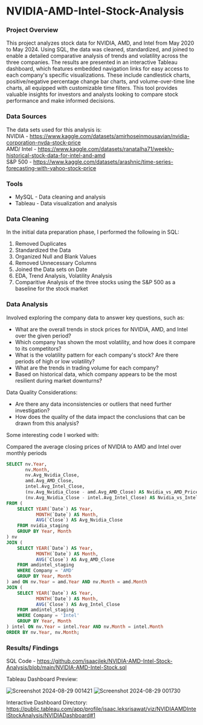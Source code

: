 # NVIDIA-AMD-Intel-Stock-Analysis

### Project Overview

This project analyzes stock data for NVIDIA, AMD, and Intel from May 2020 to May 2024. Using SQL, the data was cleaned, standardized, and joined to enable a detailed comparative analysis of trends and volatility across the three companies. The results are presented in an interactive Tableau dashboard, which features embedded navigation links for easy access to each company's specific visualizations. These include candlestick charts, positive/negative percentage change bar charts, and volume-over-time line charts, all equipped with customizable time filters. This tool provides valuable insights for investors and analysts looking to compare stock performance and make informed decisions.

### Data Sources

The data sets used for this analysis is:<br>
NVIDIA - https://www.kaggle.com/datasets/amirhoseinmousavian/nvidia-corporation-nvda-stock-price<br>
AMD/ Intel - https://www.kaggle.com/datasets/ranatalha71/weekly-historical-stock-data-for-intel-and-amd<br>
S&P 500 - https://www.kaggle.com/datasets/arashnic/time-series-forecasting-with-yahoo-stock-price<br>

### Tools

- MySQL - Data cleaning and analysis
- Tableau - Data visualization and analysis


### Data Cleaning

In the initial data preparation phase, I performed the following in SQL:

1. Removed Duplicates
2. Standardized the Data
3. Organized Null and Blank Values
4. Removed Unnecessary Columns
5. Joined the Data sets on Date
6. EDA, Trend Analysis, Volatility Analysis
8. Comparitive Analysis of the three stocks using the S&P 500 as a baseline for the stock market

### Data Analysis

Involved exploring the company data to answer key questions, such as:

- What are the overall trends in stock prices for NVIDIA, AMD, and Intel over the given period?
- Which company has shown the most volatility, and how does it compare to its competitors?
- What is the volatility pattern for each company's stock? Are there periods of high or low volatility?
- What are the trends in trading volume for each company?
- Based on historical data, which company appears to be the most resilient during market downturns?

Data Quality Considerations:

- Are there any data inconsistencies or outliers that need further investigation?
- How does the quality of the data impact the conclusions that can be drawn from this analysis?

Some interesting code I worked with:

Compared the average closing prices of NVIDIA to AMD and Intel over monthly periods

```sql
SELECT nv.Year, 
       nv.Month,
       nv.Avg_Nvidia_Close,
       amd.Avg_AMD_Close,
       intel.Avg_Intel_Close,
       (nv.Avg_Nvidia_Close - amd.Avg_AMD_Close) AS Nvidia_vs_AMD_Price_Difference,
       (nv.Avg_Nvidia_Close - intel.Avg_Intel_Close) AS Nvidia_vs_Intel_Price_Difference
FROM (
    SELECT YEAR(`Date`) AS Year, 
           MONTH(`Date`) AS Month,
           AVG(`Close`) AS Avg_Nvidia_Close
    FROM nvidia_staging
    GROUP BY Year, Month
) nv
JOIN (
    SELECT YEAR(`Date`) AS Year, 
           MONTH(`Date`) AS Month,
           AVG(`Close`) AS Avg_AMD_Close
    FROM amdintel_staging
    WHERE Company = 'AMD'
    GROUP BY Year, Month
) amd ON nv.Year = amd.Year AND nv.Month = amd.Month
JOIN (
    SELECT YEAR(`Date`) AS Year, 
           MONTH(`Date`) AS Month,
           AVG(`Close`) AS Avg_Intel_Close
    FROM amdintel_staging
    WHERE Company = 'Intel'
    GROUP BY Year, Month
) intel ON nv.Year = intel.Year AND nv.Month = intel.Month
ORDER BY nv.Year, nv.Month;
```

### Results/ Findings

SQL Code - https://github.com/isaacjlek/NVIDIA-AMD-Intel-Stock-Analysis/blob/main/NVIDIA-AMD-Intel-Stock.sql

Tableau Dashboard Preview: 

![Screenshot 2024-08-29 001421](https://github.com/user-attachments/assets/97bceb7d-8a5b-45f0-8ba3-f27b834c8b8c)
![Screenshot 2024-08-29 001730](https://github.com/user-attachments/assets/71cd9070-9190-41df-9de6-3bd23624aceb)

Interactive Dashboard Directory: https://public.tableau.com/app/profile/isaac.leksrisawat/viz/NVIDIAAMDIntelStockAnalysis/NVIDIADashboard#1


